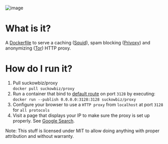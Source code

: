 ![image](https://img.shields.io/github/license/suckowbiz/docker-proxy.svg)

# What is it?
A [Dockerfile](http://docs.docker.com/engine/reference/builder/) to serve a caching ([Squid](http://www.squid-cache.org/)), spam blocking ([Privoxy](http://www.privoxy.org/)) and anonymizing ([Tor](https://www.torproject.org/)) HTTP proxy.

# How do I run it?
 1. Pull suckowbiz/proxy  
    `docker pull suckowbiz/proxy`
 2. Run a container that bind to [default route](https://en.wikipedia.org/wiki/Default_gateway) on port `3128` by executing:  
    `docker run --publish 0.0.0.0:3128:3128 suckowbiz/proxy`  
 3. Configure your browser to use a `HTTP proxy` from `localhost` at port `3128` for `all protocols`
 4. Visit a page that displays your IP to make sure the proxy is set up properly. See [Google Search](https://www.google.de/#newwindow=1&q=my+wan+ip).

Note: This stuff is licensed under MIT to allow doing anything with proper attribution and without warranty.
